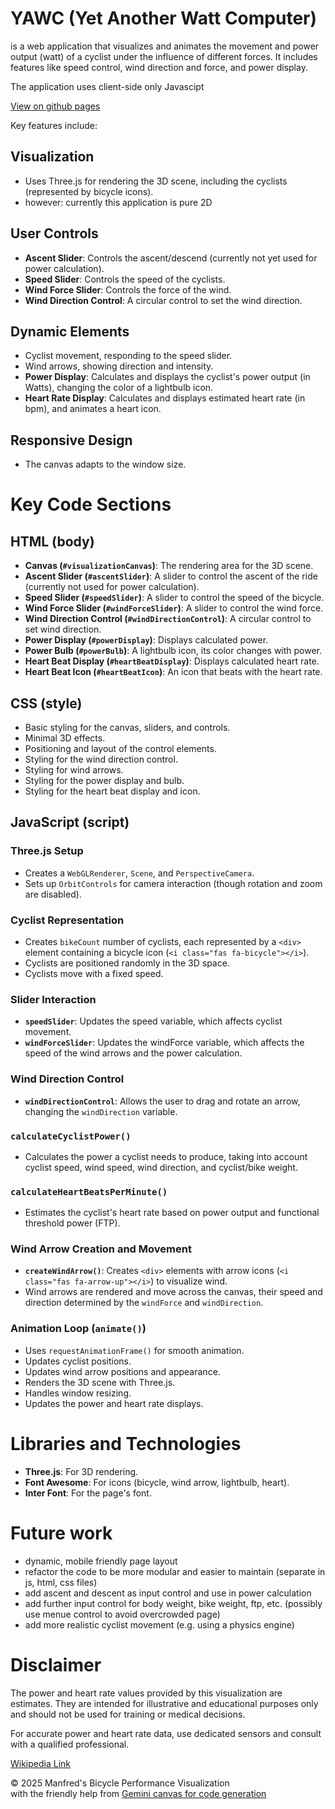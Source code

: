 # YAWC (Yet Another Watt Computer) 
is a web application that visualizes and animates the movement and power output (watt) of a cyclist under the influence of different forces. It includes features like speed control, wind direction and force, and power display.

The application uses client-side only Javascipt

[View on github pages](https://manfredatgit.github.io/CyclingPowerCalculator/)

Key features include:

## Visualization
- Uses Three.js for rendering the 3D scene, including the cyclists (represented by bicycle icons).
- however: currently this application is pure 2D

## User Controls
- **Ascent Slider**: Controls the ascent/descend (currently not yet used for power calculation).
- **Speed Slider**: Controls the speed of the cyclists.
- **Wind Force Slider**: Controls the force of the wind.
- **Wind Direction Control**: A circular control to set the wind direction.

## Dynamic Elements
- Cyclist movement, responding to the speed slider.
- Wind arrows, showing direction and intensity.
- **Power Display**: Calculates and displays the cyclist's power output (in Watts), changing the color of a lightbulb icon.
- **Heart Rate Display**: Calculates and displays estimated heart rate (in bpm), and animates a heart icon.

## Responsive Design
- The canvas adapts to the window size.

# Key Code Sections

## HTML (body)
- **Canvas (`#visualizationCanvas`)**: The rendering area for the 3D scene.
- **Ascent Slider (`#ascentSlider`)**: A slider to control the ascent of the ride (currently not used for power calculation).
- **Speed Slider (`#speedSlider`)**: A slider to control the speed of the bicycle.
- **Wind Force Slider (`#windForceSlider`)**: A slider to control the wind force.
- **Wind Direction Control (`#windDirectionControl`)**: A circular control to set wind direction.
- **Power Display (`#powerDisplay`)**: Displays calculated power.
- **Power Bulb (`#powerBulb`)**: A lightbulb icon, its color changes with power.
- **Heart Beat Display (`#heartBeatDisplay`)**: Displays calculated heart rate.
- **Heart Beat Icon (`#heartBeatIcon`)**: An icon that beats with the heart rate.

## CSS (style)
- Basic styling for the canvas, sliders, and controls.
- Minimal 3D effects.
- Positioning and layout of the control elements.
- Styling for the wind direction control.
- Styling for wind arrows.
- Styling for the power display and bulb.
- Styling for the heart beat display and icon.

## JavaScript (script)

### Three.js Setup
- Creates a `WebGLRenderer`, `Scene`, and `PerspectiveCamera`.
- Sets up `OrbitControls` for camera interaction (though rotation and zoom are disabled).

### Cyclist Representation
- Creates `bikeCount` number of cyclists, each represented by a `<div>` element containing a bicycle icon (`<i class="fas fa-bicycle"></i>`).
- Cyclists are positioned randomly in the 3D space.
- Cyclists move with a fixed speed.

### Slider Interaction
- **`speedSlider`**: Updates the speed variable, which affects cyclist movement.
- **`windForceSlider`**: Updates the windForce variable, which affects the speed of the wind arrows and the power calculation.

### Wind Direction Control
- **`windDirectionControl`**: Allows the user to drag and rotate an arrow, changing the `windDirection` variable.

### `calculateCyclistPower()`
- Calculates the power a cyclist needs to produce, taking into account cyclist speed, wind speed, wind direction, and cyclist/bike weight.

### `calculateHeartBeatsPerMinute()`
- Estimates the cyclist's heart rate based on power output and functional threshold power (FTP).

### Wind Arrow Creation and Movement
- **`createWindArrow()`**: Creates `<div>` elements with arrow icons (`<i class="fas fa-arrow-up"></i>`) to visualize wind.
- Wind arrows are rendered and move across the canvas, their speed and direction determined by the `windForce` and `windDirection`.

### Animation Loop (`animate()`)
- Uses `requestAnimationFrame()` for smooth animation.
- Updates cyclist positions.
- Updates wind arrow positions and appearance.
- Renders the 3D scene with Three.js.
- Handles window resizing.
- Updates the power and heart rate displays.

# Libraries and Technologies
- **Three.js**: For 3D rendering.
- **Font Awesome**: For icons (bicycle, wind arrow, lightbulb, heart).
- **Inter Font**: For the page's font.

# Future work
- dynamic, mobile friendly page layout
- refactor the code to be more modular and easier to maintain (separate in js, html, css files)
- add ascent and descent as input control and use in power calculation
- add further input control for body weight, bike weight, ftp, etc. (possibly use menue control to avoid overcrowded page)
- add more realistic cyclist movement (e.g. using a physics engine)


# Disclaimer

The power and heart rate values provided by this visualization are estimates.  They are intended for illustrative and educational purposes only and should not be used for training or medical decisions.

For accurate power and heart rate data, use dedicated sensors and consult with a qualified professional.

[Wikipedia Link](https://en.wikipedia.org/wiki/Bicycle_performance)

© 2025 Manfred's Bicycle Performance Visualization  
with the friendly help from [Gemini canvas for code generation](https://codeassist.google/)

